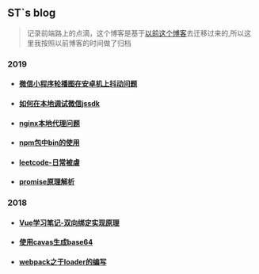 ## ST`s blog

> 记录前端路上的点滴，这个博客是基于[以前这个博客](https://youstde.github.io/)去迁移过来的,所以这里我按照以前博客的时间做了归档

### 2019
* #### [微信小程序轮播图在安卓机上抖动问题](https://github.com/youstde/blog/issues/27)
* #### [如何在本地调试微信jssdk](https://github.com/youstde/blog/issues/26)
* #### [nginx本地代理问题](https://github.com/youstde/blog/issues/25)

* #### [ npm包中bin的使用](<https://github.com/youstde/blog/issues/23>)

* #### [leetcode-日常被虐](<https://github.com/youstde/blog/issues/22>)

* #### [promise原理解析](https://github.com/youstde/blog/issues/2)

### 2018

* #### [Vue学习笔记-双向绑定实现原理](<https://github.com/youstde/blog/issues/20>)
* #### [使用cavas生成base64](https://github.com/youstde/blog/issues/13)
* #### [webpack之于loader的编写](https://github.com/youstde/blog/issues/14)
